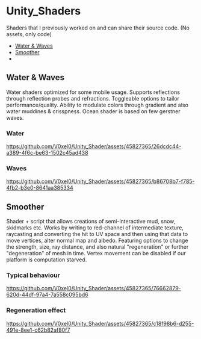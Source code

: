 # Unity_Shaders
 Shaders that I previously worked on and can share their source code. (No assets, only code)
 
- [Water & Waves](#water-&-waves)
- [Smoother](#smoother)
- 
## Water & Waves
Water shaders optimized for some mobile usage. Supports reflections through reflection probes and refractions. Toggleable options to tailor performance/quality. Ability to modulate colors through gradient and also water muddines & crisspness. 
Ocean shader is based on few gerstner waves.
### Water
https://github.com/V0xel0/Unity_Shader/assets/45827365/26dcdc44-a389-4f6c-be63-1502c45ad438

### Waves

https://github.com/V0xel0/Unity_Shader/assets/45827365/b86708b7-f785-4fb2-b3e0-8641aa385334

## Smoother
Shader + script that allows creations of semi-interactive mud, snow, skidmarks etc. Works by writing to red-channel of intermediate texture, raycasting and converting the hit to UV space and then using that data to move vertices, alter normal map and albedo.
Featuring options to change the strength, size, ray distance, and also natural "regeneration" or further "degeneration" of mesh in time.
Vertex movement can be disabled if our platform is computation starved.

### Typical behaviour

https://github.com/V0xel0/Unity_Shader/assets/45827365/76662879-620d-44df-97a4-7a558c095bd6

### Regeneration effect

https://github.com/V0xel0/Unity_Shader/assets/45827365/c18f98b6-d255-491e-8ee1-c62b82af80f7

